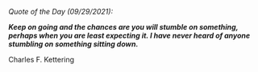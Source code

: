 *Quote of the Day (09/29/2021):*

_**Keep on going and the chances are you will stumble on something, perhaps when you are least expecting it. I have never heard of anyone stumbling on something sitting down.**_

Charles F. Kettering